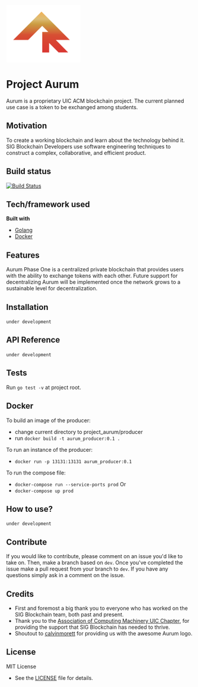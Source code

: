 <img src = "assets/aurum_logo_readme.jpg"  alt="drawing" width="200"/>

Project Aurum
=============
Aurum is a proprietary UIC ACM blockchain project. The current planned use case is a token to be exchanged among students.

## Motivation
To create a working blockchain and learn about the technology behind it. SIG Blockchain Developers use software engineering techniques to construct a complex, collaborative, and efficient product.

## Build status
[![Build Status](https://travis-ci.org/SIGBlockchain/project_aurum.svg?branch=master)](https://travis-ci.org/SIGBlockchain/project_aurum)

## Tech/framework used

<b>Built with</b>
- [Golang](https://golang.org/)
- [Docker](https://www.docker.com/)

## Features
Aurum Phase One is a centralized private blockchain that provides users with the ability to exchange tokens with each other. Future support for decentralizing Aurum will be implemented once the network grows to a sustainable level for decentralization.

## Installation
`under development`

## API Reference
`under development`

## Tests
Run `go test -v` at project root.

## Docker
To build an image of the producer:
- change current directory to project_aurum/producer
- run `docker build -t aurum_producer:0.1 .`

To run an instance of the producer: 
- `docker run -p 13131:13131 aurum_producer:0.1`

To run the compose file:
- `docker-compose run --service-ports prod`
Or 
- `docker-compose up prod`

## How to use?
`under development`

## Contribute
If you would like to contribute, please comment on an issue you'd like to take on. Then, make a branch based on `dev`. Once you've completed the issue make a pull request from your branch to `dev`. If you have any questions simply ask in a comment on the issue.

## Credits
- First and foremost a big thank you to everyone who has worked on the SIG Blockchain team, both past and present. 
- Thank you to the [Association of Computing Machinery UIC Chapter](https://acm.cs.uic.edu/), for providing the support that SIG Blockchain has needed to thrive.
- Shoutout to [calvinmorett](https://github.com/calvinmorett) for providing us with the awesome Aurum logo.

## License
MIT License
- See the [LICENSE](https://github.com/SIGBlockchain/project_aurum/blob/readme/LICENSE) file for details.
